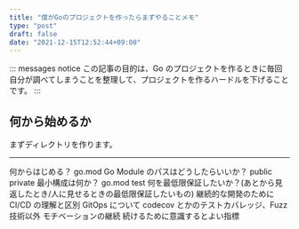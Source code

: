 ```yaml
---
title: "僕がGoのプロジェクトを作ったらまずやることメモ"
type: "post"
draft: false
date: "2021-12-15T12:52:44+09:00"
---
```


::: messages notice
この記事の目的は、Go のプロジェクトを作るときに毎回自分が調べてしまうことを整理して、プロジェクトを作るハードルを下げることです。
:::

## 何から始めるか

まずディレクトリを作ります。

---

何からはじめる？
go.mod Go Module のパスはどうしたらいいか？
public
private
最小構成は何か？
go.mod
test
何を最低限保証したいか？(あとから見返したとき/人に見せるときの最低限保証したいもの)
継続的な開発のために
CI/CD の理解と区別
GitOps について
codecov とかのテストカバレッジ、Fuzz
技術以外
モチベーションの継続
続けるために意識するとよい指標
